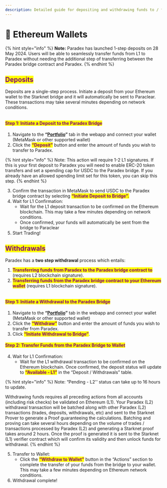 ```yaml
---
description: Detailed guide for depositing and withdrawing funds to / from Paradex
---
```


# 🔶 Ethereum Wallets

{% hint style="info" %}
**Note:** Paradex has launched 1-step deposits on 28 May 2024. Users will be able to seamlessly transfer funds from L1 to Paradex without needing the additional step of transferring between the Paradex bridge contract and Paradex.
{% endhint %}

## <mark style="color:purple;">Deposits</mark>

Deposits are a single-step process. Initiate a deposit from your Ethereum wallet to the Starknet bridge and it will automatically be sent to Paraclear. These transactions may take several minutes depending on network conditions.

<figure><img src="../../.gitbook/assets/Paradex-Deposit-Flow.png" alt=""><figcaption></figcaption></figure>

#### <mark style="color:purple;">**Step 1: Initiate a Deposit to the Paradex Bridge**</mark>

1. Navigate to the **“**[**Portfolio**](https://app.paradex.trade/portfolio)**”** tab in the webapp and connect your wallet (MetaMask or other supported wallet)
2. Click the <mark style="color:purple;">**“Deposit”**</mark> button and enter the amount of funds you wish to transfer to Paradex.

{% hint style="info" %}
Note: This action will require 1-2 L1 signatures. If this is your first deposit to Paradex you will need to enable ERC-20 token transfers and set a spending cap for USDC to the Paradex bridge. If you already have an allowed spending limit set for this token, you can skip this step.
{% endhint %}

3. Confirm the transaction in MetaMask to send USDC to the Paradex bridge contract by selecting <mark style="color:purple;">**“Initiate Deposit to Bridge”.**</mark>
4. Wait for L1 Confirmation:
   * Wait for the L1 deposit transaction to be confirmed on the Ethereum blockchain. This may take a few minutes depending on network conditions.
   * Once confirmed, your funds will automatically be sent from the bridge to Paraclear
5. Start Trading!

## <mark style="color:purple;">Withdrawals</mark>

Paradex has a **two step withdrawal** process which entails:

1. <mark style="color:purple;">**Transferring funds from Paradex to the Paradex bridge contract to**</mark> (requires L2 blockchain signature).
2. <mark style="color:purple;">**Transferring funds from the Paradex bridge contract to your Ethereum wallet**</mark> (requires L1 blockchain signature).

<figure><img src="../../.gitbook/assets/Paradex-Withdraw-Flow.png" alt=""><figcaption></figcaption></figure>

#### <mark style="color:purple;">**Step 1: Initiate a Withdrawal to the Paradex Bridge**</mark>

1. Navigate to the **“**[**Portfolio**](https://app.paradex.trade/portfolio)**”** tab in the webapp and connect your wallet (MetaMask or other supported wallet)
2. Click the <mark style="color:purple;">**“Withdraw”**</mark> button and enter the amount of funds you wish to transfer from Paradex.
3. Click <mark style="color:purple;">**“Initiate Withdrawal to Bridge”**</mark>.

#### <mark style="color:purple;">**Step 2: Transfer Funds from the Paradex Bridge to Wallet**</mark>

4. Wait for L1 Confirmation:
   * Wait for the L1 withdrawal transaction to be confirmed on the Ethereum blockchain. Once confirmed, the deposit status will update to <mark style="color:purple;">**“Available - L1”**</mark> in the “Deposit / Withdrawals” table.

{% hint style="info" %}
Note: “Pending - L2'' status can take up to 16 hours to update.

Withdrawing funds requires all preceding actions from all accounts (including risk checks) be validated on Ethereum (L1). Your Paradex (L2) withdrawal transaction will be batched along with other Paradex (L2) transactions (trades, deposits, withdrawals, etc) and sent to the Starknet Prover to generate a Proof guaranteeing the calculations. Batching and proving can take several hours depending on the volume of trades / transactions processed by Paradex (L2) and generating a Starknet proof takes around 2 hours. Once the proof is generated it is sent to the Starknet (L1) verifier contract which will confirm its validity and then unlock funds for withdrawal.
{% endhint %}

5. Transfer to Wallet:
   * Click the <mark style="color:purple;">**“Withdraw to Wallet”**</mark> button in the “Actions” section to complete the transfer of your funds from the bridge to your wallet. This may take a few minutes depending on Ethereum network conditions.
6. Withdrawal complete!
